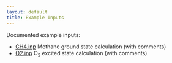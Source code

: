 ```yaml
---
layout: default
title: Example Inputs
---
```


Documented example inputs:

-   [CH4.inp](CH4.inp "wikilink") Methane ground state calculation (with comments)
-   [O2.inp](O2.inp "wikilink") O<sub>2</sub> excited state calculation (with comments)

